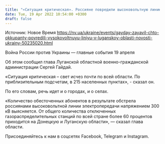 ```yaml
---
title: "«Ситуация критическая». Россияне повредили высоковольтную линию в Луганской области, обесточены почти все населенные пункты — ОГА"
date: Tue, 19 Apr 2022 10:54:00 +0300
draft: false
---
```

Источник: Новое Время https://nv.ua/ukraine/events/gayday-zayavil-chto-okkupanty-povredili-vysokovoltnuyu-liniyu-v-luganskoy-oblasti-novosti-ukrainy-50235020.html


Война России против Украины — главные события 19 апреля

Об этом сообщил глава Луганской областной военно-гражданской администрации Сергей Гайдай.

«Ситуация критическая – свет исчез почти по всей области. По приблизительным подсчетам, в 215 населенных пунктах», - сказал он.

По его словам, речь идет и о городах, и о селах.

«Количество обесточенных абонентов в результате обстрела россиянами высоковольтной линии электропередачи напряжением 300 кВ выясняется. От общего количества отключенных газораспределительных станций по всей стране более 60 процентов приходится на Донецкую и Луганскую области», — сказал глава области.

Присоединяйтесь к нам в соцсетях Facebook, Telegram и Instagram.
